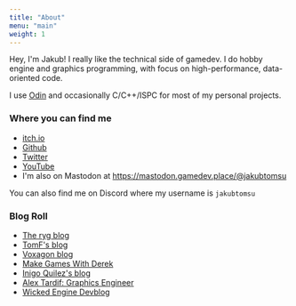 ```yaml
---
title: "About"
menu: "main"
weight: 1
---
```


Hey, I'm Jakub! I really like the technical side of gamedev. I do hobby engine and graphics programming, with focus on high-performance, data-oriented code.

I use [Odin](https://odin-lang.org) and occasionally C/C++/ISPC for most of my personal projects.

### Where you can find me
- [itch.io](https://jakubtomsu.itch.io/)
- [Github](https://github.com/jakubtomsu)
- [Twitter](https://twitter.com/jakubtomsu_)
- [YouTube](https://youtube.com/@jakubtomsu)
- I'm also on Mastodon at https://mastodon.gamedev.place/@jakubtomsu

You can also find me on Discord where my username is `jakubtomsu`

### Blog Roll
- [The ryg blog](https://fgiesen.wordpress.com/)
- [TomF's blog](https://tomforsyth1000.github.io/blog.wiki.html)
- [Voxagon blog](https://blog.voxagon.se/)
- [Make Games With Derek](https://www.derekyu.com/makegames/)
- [Inigo Quilez's blog](https://iquilezles.org/)
- [Alex Tardif: Graphics Engineer](https://alextardif.com/)
- [Wicked Engine Devblog](https://wickedengine.net/category/devblog/)
